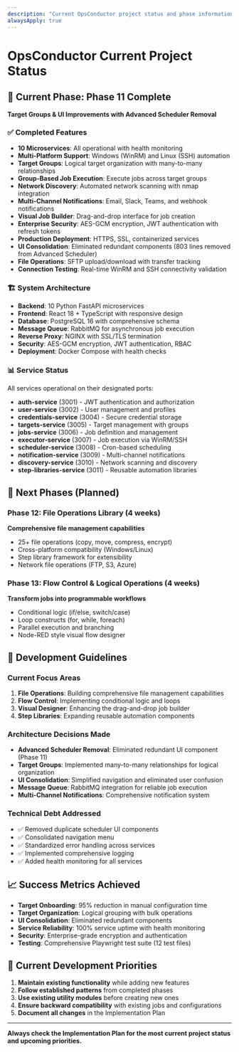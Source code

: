 ```yaml
---
description: "Current OpsConductor project status and phase information"
alwaysApply: true
---
```


# OpsConductor Current Project Status

## 🎯 Current Phase: Phase 11 Complete
**Target Groups & UI Improvements with Advanced Scheduler Removal**

### ✅ Completed Features
- **10 Microservices**: All operational with health monitoring
- **Multi-Platform Support**: Windows (WinRM) and Linux (SSH) automation
- **Target Groups**: Logical target organization with many-to-many relationships
- **Group-Based Job Execution**: Execute jobs across target groups
- **Network Discovery**: Automated network scanning with nmap integration
- **Multi-Channel Notifications**: Email, Slack, Teams, and webhook notifications
- **Visual Job Builder**: Drag-and-drop interface for job creation
- **Enterprise Security**: AES-GCM encryption, JWT authentication with refresh tokens
- **Production Deployment**: HTTPS, SSL, containerized services
- **UI Consolidation**: Eliminated redundant components (803 lines removed from Advanced Scheduler)
- **File Operations**: SFTP upload/download with transfer tracking
- **Connection Testing**: Real-time WinRM and SSH connectivity validation

### 🏗️ System Architecture
- **Backend**: 10 Python FastAPI microservices
- **Frontend**: React 18 + TypeScript with responsive design
- **Database**: PostgreSQL 16 with comprehensive schema
- **Message Queue**: RabbitMQ for asynchronous job execution
- **Reverse Proxy**: NGINX with SSL/TLS termination
- **Security**: AES-GCM encryption, JWT authentication, RBAC
- **Deployment**: Docker Compose with health checks

### 📊 Service Status
All services operational on their designated ports:
- **auth-service** (3001) - JWT authentication and authorization
- **user-service** (3002) - User management and profiles
- **credentials-service** (3004) - Secure credential storage
- **targets-service** (3005) - Target management with groups
- **jobs-service** (3006) - Job definition and management
- **executor-service** (3007) - Job execution via WinRM/SSH
- **scheduler-service** (3008) - Cron-based scheduling
- **notification-service** (3009) - Multi-channel notifications
- **discovery-service** (3010) - Network scanning and discovery
- **step-libraries-service** (3011) - Reusable automation libraries

## 🚀 Next Phases (Planned)

### Phase 12: File Operations Library (4 weeks)
**Comprehensive file management capabilities**
- 25+ file operations (copy, move, compress, encrypt)
- Cross-platform compatibility (Windows/Linux)
- Step library framework for extensibility
- Network file operations (FTP, S3, Azure)

### Phase 13: Flow Control & Logical Operations (4 weeks)
**Transform jobs into programmable workflows**
- Conditional logic (if/else, switch/case)
- Loop constructs (for, while, foreach)
- Parallel execution and branching
- Node-RED style visual flow designer

## 🎯 Development Guidelines

### Current Focus Areas
1. **File Operations**: Building comprehensive file management capabilities
2. **Flow Control**: Implementing conditional logic and loops
3. **Visual Designer**: Enhancing the drag-and-drop job builder
4. **Step Libraries**: Expanding reusable automation components

### Architecture Decisions Made
- **Advanced Scheduler Removal**: Eliminated redundant UI component (Phase 11)
- **Target Groups**: Implemented many-to-many relationships for logical organization
- **UI Consolidation**: Simplified navigation and eliminated user confusion
- **Message Queue**: RabbitMQ integration for reliable job execution
- **Multi-Channel Notifications**: Comprehensive notification system

### Technical Debt Addressed
- ✅ Removed duplicate scheduler UI components
- ✅ Consolidated navigation menu
- ✅ Standardized error handling across services
- ✅ Implemented comprehensive logging
- ✅ Added health monitoring for all services

## 📈 Success Metrics Achieved
- **Target Onboarding**: 95% reduction in manual configuration time
- **Target Organization**: Logical grouping with bulk operations
- **UI Consolidation**: Eliminated redundant components
- **Service Reliability**: 100% service uptime with health monitoring
- **Security**: Enterprise-grade encryption and authentication
- **Testing**: Comprehensive Playwright test suite (12 test files)

## 🔄 Current Development Priorities
1. **Maintain existing functionality** while adding new features
2. **Follow established patterns** from completed phases
3. **Use existing utility modules** before creating new ones
4. **Ensure backward compatibility** with existing jobs and configurations
5. **Document all changes** in the Implementation Plan

---

**Always check the Implementation Plan for the most current project status and upcoming priorities.**
